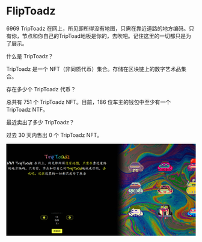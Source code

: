 # FlipToadz

6969 TripToadz 在网上，所见即所得没有地图，只需在靠近道路的地方编码。只有你，节点和你自己的TripToad地板是你的，去吹吧。记住这里的一切都只是为了展示。

什么是 TripToadz？

TripToadz 是一个 NFT（非同质代币）集合。存储在区块链上的数字艺术品集合。

存在多少个 TripToadz 代币？

总共有 751 个 TripToadz NFT。目前，186 位车主的钱包中至少有一个 TripToadz NTF。

最近卖出了多少 TripToadz？

过去 30 天内售出 0 个 TripToadz NFT。

![nft](01.png)
